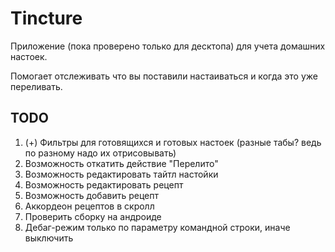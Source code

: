 # Tincture

Приложение (пока проверено только для десктопа) для учета домашних настоек.

Помогает отслеживать что вы поставили настаиваться и когда это уже переливать.

## TODO
1. (+) Фильтры для готовящихся и готовых настоек (разные табы? ведь по разному надо их отрисовывать) 
2. Возможность откатить действие "Перелито"
3. Возможность редактировать тайтл настойки
4. Возможность редактировать рецепт
5. Возможность добавить рецепт
6. Аккордеон рецептов в скролл
7. Проверить сборку на андроиде
8. Дебаг-режим только по параметру командной строки, иначе выключить


